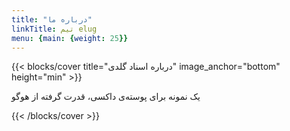 ```yaml
---
title: "درباره ما"
linkTitle: تیم elug
menu: {main: {weight: 25}}
---
```




{{< blocks/cover title="درباره اسناد گلدی" image_anchor="bottom" height="min" >}}
<p class="lead mt-5">یک نمونه برای پوسته‌ی داکسی، قدرت گرفته از هوگو</p>
{{< /blocks/cover >}}
